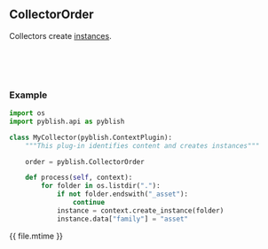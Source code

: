 ## CollectorOrder

Collectors create [instances](Instance.md).

<br>
<br>
<br>

### Example

```python
import os
import pyblish.api as pyblish

class MyCollector(pyblish.ContextPlugin):
    """This plug-in identifies content and creates instances"""

    order = pyblish.CollectorOrder

    def process(self, context):
        for folder in os.listdir("."):
            if not folder.endswith("_asset"):
                continue
            instance = context.create_instance(folder)
            instance.data["family"] = "asset"
```

<div class="modified-date">{{ file.mtime }}</div>
